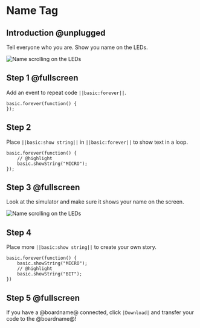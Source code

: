 # Name Tag

## Introduction @unplugged

Tell everyone who you are. Show you name on the LEDs.

![Name scrolling on the LEDs](/static/mb/projects/name-tag/name-tag.gif)

## Step 1 @fullscreen

Add an event to repeat code ``||basic:forever||``.

```blocks
basic.forever(function() {
});
```

## Step 2

Place ``||basic:show string||`` in ``||basic:forever||`` to show text in a loop.

```blocks
basic.forever(function() {
    // @highlight
    basic.showString("MICRO");
});
```

## Step 3 @fullscreen

Look at the simulator and make sure it shows your name on the screen.

![Name scrolling on the LEDs](/static/mb/projects/name-tag/name-tag.gif)

## Step 4

Place more ``||basic:show string||`` to create your own story.

```blocks
basic.forever(function() {
    basic.showString("MICRO");
    // @highlight
    basic.showString("BIT");
})
```

## Step 5 @fullscreen

If you have a @boardname@ connected, click ``|Download|`` and transfer your code to the @boardname@!